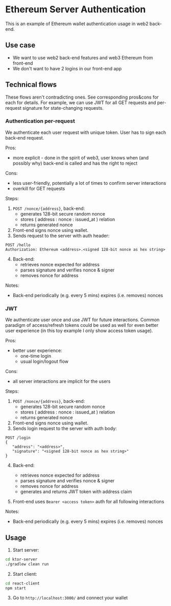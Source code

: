 # Ethereum Server Authentication

This is an example of Ethereum wallet authentication usage in web2 back-end.

## Use case

- We want to use web2 back-end features and web3 Ethereum from front-end
- We don't want to have 2 logins in our front-end app

## Technical flows

These flows aren't contradicting ones. See corresponding pros&cons for each for details. 
For example, we can use JWT for all GET requests and per-request signature for state-changing requests. 

### Authentication per-request

We authenticate each user request with unique token. User has to sign each back-end request.

Pros:
* more explicit - done in the spirit of web3, 
user knows when (and possibly why) back-end is called and has the right to reject

Cons:
* less user-friendly, potentially a lot of times to confirm server interactions
* overkill for GET requests

Steps:

1. `POST /nonce/{address}`, back-end:
   - generates 128-bit secure random nonce
   - stores ( address : nonce : issued_at ) relation
   - returns generated nonce
2. Front-end signs nonce using wallet.
3. Sends request to the server with auth header:

```
POST /hello
Authorization: Ethereum <address>.<signed 128-bit nonce as hex string>
```

4. Back-end:
   - retrieves nonce expected for address
   - parses signature and verifies nonce & signer
   - removes nonce for address

Notes:

* Back-end periodically (e.g. every 5 mins) expires (i.e. removes) nonces

### JWT

We authenticate user once and use JWT for future interactions. 
Common paradigm of access/refresh tokens could be used as well for even better user experience 
(in this toy example I only show access token usage).

Pros:
* better user experience:
   * one-time login
   * usual login/logout flow

Cons:
* all server interactions are implicit for the users

Steps:

1. `POST /nonce/{address}`, back-end:
   - generates 128-bit secure random nonce
   - stores ( address : nonce : issued_at ) relation
   - returns generated nonce
2. Front-end signs nonce using wallet.
3. Sends login request to the server with auth body:

```
POST /login
{
   "address": "<address>",
   "signature": "<signed 128-bit nonce as hex string>"
}
```

4. Back-end:
   - retrieves nonce expected for address
   - parses signature and verifies nonce & signer
   - removes nonce for address
   - generates and returns JWT token with address claim

5. Front-end uses `Bearer <access token>` auth for all following interactions

Notes:

* Back-end periodically (e.g. every 5 mins) expires (i.e. removes) nonces

## Usage

1. Start server:

```bash
cd ktor-server
./gradlew clean run
```

2. Start client:

```bash
cd react-client
npm start
```

3. Go to `http://localhost:3000/` and connect your wallet
